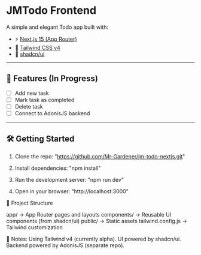 # JMTodo Frontend

A simple and elegant Todo app built with:

- ⚡️ [Next.js 15 (App Router)](https://nextjs.org)
- 🎨 [Tailwind CSS v4](https://tailwindcss.com)
- 🧩 [shadcn/ui](https://ui.shadcn.com)

---

## 🚧 Features (In Progress)

- [ ] Add new task
- [ ] Mark task as completed
- [ ] Delete task
- [ ] Connect to AdonisJS backend

---

## 🛠️ Getting Started

1. Clone the repo:
   "https://github.com/Mr-Gardener/jm-todo-nextjs.git"

2. Install dependencies:
   "npm install"

3. Run the development server:
   "npm run dev"

4. Open in your browser:
   "http://localhost:3000"

📂 Project Structure

app/ → App Router pages and layouts
components/ → Reusable UI components (from shadcn/ui)
public/ → Static assets
tailwind.config.js → Tailwind customization

📌 Notes:
Using Tailwind v4 (currently alpha).
UI powered by shadcn/ui.
Backend powered by AdonisJS (separate repo).
